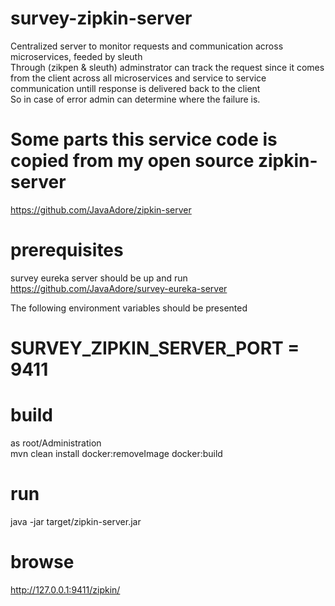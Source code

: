 # survey-zipkin-server
Centralized server to monitor requests and communication across microservices, feeded by sleuth <br/>
Through (zikpen & sleuth) adminstrator can track the request since it comes from the client across all microservices and service to service communication untill response is delivered back to the client<br/>
So in case of error admin can determine where the failure is.


# Some parts this service code is copied from my open source zipkin-server  
<a href="https://github.com/JavaAdore/ zipkin-server">https://github.com/JavaAdore/zipkin-server</a>

# prerequisites
survey eureka server should be up and run<br/>
<a href="https://github.com/JavaAdore/survey-eureka-server">https://github.com/JavaAdore/survey-eureka-server</a> <br/>


The following environment variables should be presented
# SURVEY_ZIPKIN_SERVER_PORT = 9411


# build
as root/Administration <br/>
mvn clean install docker:removeImage docker:build
# run
java -jar target/zipkin-server.jar
# browse 
http://127.0.0.1:9411/zipkin/
